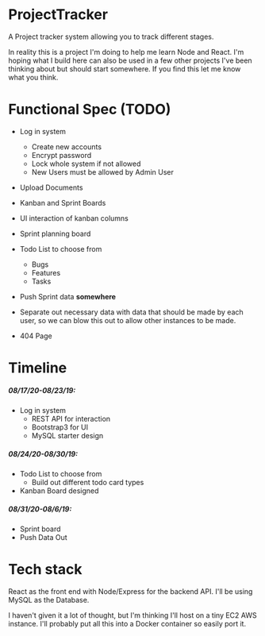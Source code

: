 # ProjectTracker
A Project tracker system allowing you to track different stages.

In reality this is a project I'm doing to help me learn
Node and React. I'm hoping what I build here can also be used 
in a few other projects I've been thinking about but should 
start somewhere. If you find this let me know what you think.  

# Functional Spec  (TODO) 
* Log in system
    * Create new accounts
    * Encrypt password
    * Lock whole system if not allowed
    * New Users must be allowed by Admin User


* Upload Documents
* Kanban and Sprint Boards
* UI interaction of kanban columns
* Sprint planning board
* Todo List to choose from
    * Bugs
    * Features
    * Tasks
* Push Sprint data **somewhere**
* Separate out necessary data with data that should be made
 by each user, so we can blow this out to allow other 
 instances to be made.
 
 * 404 Page

# Timeline

##### 08/17/20-08/23/19: 
* Log in system
    * REST API for interaction
    * Bootstrap3 for UI
    * MySQL starter design
    
##### 08/24/20-08/30/19:
* Todo List to choose from
    * Build out different todo card types 
* Kanban Board designed

##### 08/31/20-08/6/19:
* Sprint board
* Push Data Out


# Tech stack
React as the front end with Node/Express for the backend API.
I'll be using MySQL as the Database. 

I haven't given it a lot of thought, but I'm thinking I'll host 
on a tiny EC2 AWS instance. I'll probably put all this into a 
Docker container so easily port it. 
